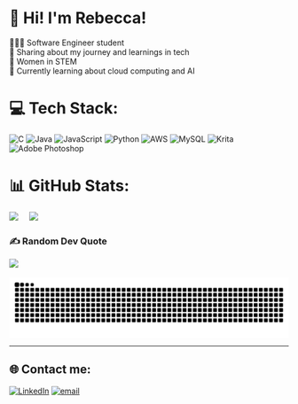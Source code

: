 
                  
# 🛜 Hi! I'm Rebecca!
👩🏻‍💻 Software Engineer student <br>🎨 Sharing about my journey and learnings in tech<br>🌷 Women in STEM<br>💭 Currently learning about cloud computing and AI






# 💻 Tech Stack:
![C](https://img.shields.io/badge/c-%2300599C.svg?style=flat&logo=c&logoColor=white) ![Java](https://img.shields.io/badge/java-%23ED8B00.svg?style=flat&logo=openjdk&logoColor=white) ![JavaScript](https://img.shields.io/badge/javascript-%23323330.svg?style=flat&logo=javascript&logoColor=%23F7DF1E) ![Python](https://img.shields.io/badge/python-3670A0?style=flat&logo=python&logoColor=ffdd54) ![AWS](https://img.shields.io/badge/AWS-%23FF9900.svg?style=flat&logo=amazon-aws&logoColor=white) ![MySQL](https://img.shields.io/badge/mysql-4479A1.svg?style=flat&logo=mysql&logoColor=white) ![Krita](https://img.shields.io/badge/Krita-203759?style=flat&logo=krita&logoColor=EEF37B) ![Adobe Photoshop](https://img.shields.io/badge/adobe%20photoshop-%2331A8FF.svg?style=flat&logo=adobe%20photoshop&logoColor=white)
# 📊 GitHub Stats:
<div class='container'>
<img style="height: auto; width: 41.18%;" class="img" src="https://github-readme-stats.vercel.app/api?username=scar-xw&theme=radical&hide_border=true&include_all_commits=true&count_private=false" />
&nbsp;
&nbsp;
<img style="height: auto; width: 45%;" class="img" src="https://nirzak-streak-stats.vercel.app/?user=scar-xw&theme=radical&hide_border=true" /></div>
</div>


### ✍️ Random Dev Quote
![](https://quotes-github-readme.vercel.app/api?type=horizontal&theme=radical)

<picture align="center">
  <source media="(prefers-color-scheme: dark)" srcset="https://raw.githubusercontent.com/scar-xw/scar-xw/output/github-contribution-grid-snake-dark.svg">
  <source media="(prefers-color-scheme: light)" srcset="https://raw.githubusercontent.com/scar-xw/scar-xw/output/github-contribution-grid-snake-dark.svg">
    <img align="center" alt="github contribution grid snake animation" src="https://raw.githubusercontent.com/scar-xw/scar-xw/output/github-contribution-grid-snake.svg">

</picture>

---
## 🌐 Contact me:
[![LinkedIn](https://img.shields.io/badge/LinkedIn-%230077B5.svg?logo=linkedin&logoColor=white)](https://www.linkedin.com/in/rebecca-mcdonnell-a55833248) [![email](https://img.shields.io/badge/Email-D14836?logo=gmail&logoColor=white)](mailto:beccabessa2@gmail.com) 
<!-- Proudly created with GPRM ( https://gprm.itsvg.in ) -->
